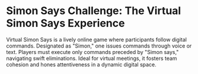 # Simon Says Challenge: The Virtual Simon Says Experience 
Virtual Simon Says is a lively online game where participants follow digital commands. Designated as "Simon," one issues commands through voice or text. Players must execute only commands preceded by "Simon says," navigating swift eliminations. Ideal for virtual meetings, it fosters team cohesion and hones attentiveness in a dynamic digital space.
